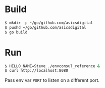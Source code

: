 # Build

```sh
$ mkdir -p ~/go/github.com/asicsdigital
$ pushd ~/go/github.com/asicsdigital
$ go build
```

# Run
```sh
$ HELLO_NAME=Steve ./envconsul_reference &
$ curl http://localhost:8080
```

Pass env var `PORT` to listen on a different port.
